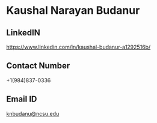 # Kaushal Narayan Budanur

## LinkedIN 
https://www.linkedin.com/in/kaushal-budanur-a1292516b/

## Contact Number
+1(984)837-0336

## Email ID
knbudanu@ncsu.edu
